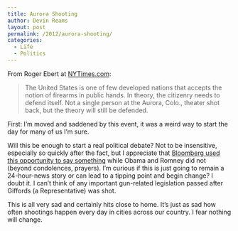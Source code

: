 ```yaml
---
title: Aurora Shooting
author: Devin Reams
layout: post
permalink: /2012/aurora-shooting/
categories:
  - Life
  - Politics
---
```

From Roger Ebert at [NYTimes.com][1]:

> The United States is one of few developed nations that accepts the notion of firearms in public hands. In theory, the citizenry needs to defend itself. Not a single person at the Aurora, Colo., theater shot back, but the theory will still be defended.

First: I&#8217;m moved and saddened by this event, it was a weird way to start the day for many of us I&#8217;m sure.

Will this be enough to start a real political debate? Not to be insensitive, especially so quickly after the fact, but I appreciate that [Bloomberg used this opportunity to say something][2] while Obama and Romney did not (beyond condolences, prayers). I&#8217;m curious if this is just going to remain a 24-hour-news story or can lead to a tipping point and begin change? I doubt it. I can&#8217;t think of any important gun-related legislation passed after Giffords (a Representative) was shot.

This is all very sad and certainly hits close to home. It&#8217;s just as sad how often shootings happen every day in cities across our country. I fear nothing will change.

 [1]: http://www.nytimes.com/2012/07/21/opinion/weve-seen-this-movie-before.html
 [2]: http://www.huffingtonpost.com/2012/07/20/michael-bloomberg-nyc-mayor-reacts-colorado-shooting_n_1689211.html